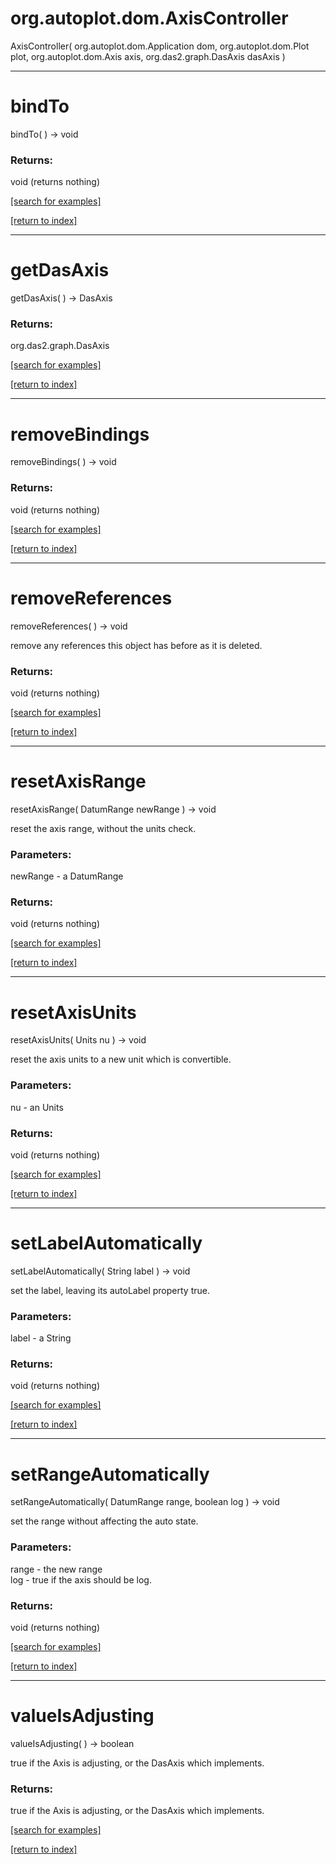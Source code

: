 # org.autoplot.dom.AxisController
AxisController( org.autoplot.dom.Application dom, org.autoplot.dom.Plot plot, org.autoplot.dom.Axis axis, org.das2.graph.DasAxis dasAxis )


***
<a name="bindTo"></a>
# bindTo
bindTo(  ) &rarr; void



### Returns:
void (returns nothing)


<a href="https://github.com/autoplot/dev/search?q=bindTo&unscoped_q=bindTo">[search for examples]</a>

<a href="https://github.com/autoplot/documentation/blob/master/javadoc/index-all.md">[return to index]</a>

***
<a name="getDasAxis"></a>
# getDasAxis
getDasAxis(  ) &rarr; DasAxis



### Returns:
org.das2.graph.DasAxis


<a href="https://github.com/autoplot/dev/search?q=getDasAxis&unscoped_q=getDasAxis">[search for examples]</a>

<a href="https://github.com/autoplot/documentation/blob/master/javadoc/index-all.md">[return to index]</a>

***
<a name="removeBindings"></a>
# removeBindings
removeBindings(  ) &rarr; void



### Returns:
void (returns nothing)


<a href="https://github.com/autoplot/dev/search?q=removeBindings&unscoped_q=removeBindings">[search for examples]</a>

<a href="https://github.com/autoplot/documentation/blob/master/javadoc/index-all.md">[return to index]</a>

***
<a name="removeReferences"></a>
# removeReferences
removeReferences(  ) &rarr; void

remove any references this object has before as it is deleted.

### Returns:
void (returns nothing)


<a href="https://github.com/autoplot/dev/search?q=removeReferences&unscoped_q=removeReferences">[search for examples]</a>

<a href="https://github.com/autoplot/documentation/blob/master/javadoc/index-all.md">[return to index]</a>

***
<a name="resetAxisRange"></a>
# resetAxisRange
resetAxisRange( DatumRange newRange ) &rarr; void

reset the axis range, without the units check.

### Parameters:
newRange - a DatumRange

### Returns:
void (returns nothing)


<a href="https://github.com/autoplot/dev/search?q=resetAxisRange&unscoped_q=resetAxisRange">[search for examples]</a>

<a href="https://github.com/autoplot/documentation/blob/master/javadoc/index-all.md">[return to index]</a>

***
<a name="resetAxisUnits"></a>
# resetAxisUnits
resetAxisUnits( Units nu ) &rarr; void

reset the axis units to a new unit which is convertible.

### Parameters:
nu - an Units

### Returns:
void (returns nothing)


<a href="https://github.com/autoplot/dev/search?q=resetAxisUnits&unscoped_q=resetAxisUnits">[search for examples]</a>

<a href="https://github.com/autoplot/documentation/blob/master/javadoc/index-all.md">[return to index]</a>

***
<a name="setLabelAutomatically"></a>
# setLabelAutomatically
setLabelAutomatically( String label ) &rarr; void

set the label, leaving its autoLabel property true.

### Parameters:
label - a String

### Returns:
void (returns nothing)


<a href="https://github.com/autoplot/dev/search?q=setLabelAutomatically&unscoped_q=setLabelAutomatically">[search for examples]</a>

<a href="https://github.com/autoplot/documentation/blob/master/javadoc/index-all.md">[return to index]</a>

***
<a name="setRangeAutomatically"></a>
# setRangeAutomatically
setRangeAutomatically( DatumRange range, boolean log ) &rarr; void

set the range without affecting the auto state.

### Parameters:
range - the new range
<br>log - true if the axis should be log.

### Returns:
void (returns nothing)


<a href="https://github.com/autoplot/dev/search?q=setRangeAutomatically&unscoped_q=setRangeAutomatically">[search for examples]</a>

<a href="https://github.com/autoplot/documentation/blob/master/javadoc/index-all.md">[return to index]</a>

***
<a name="valueIsAdjusting"></a>
# valueIsAdjusting
valueIsAdjusting(  ) &rarr; boolean

true if the Axis is adjusting, or the DasAxis which implements.

### Returns:
true if the Axis is adjusting, or the DasAxis which implements.

<a href="https://github.com/autoplot/dev/search?q=valueIsAdjusting&unscoped_q=valueIsAdjusting">[search for examples]</a>

<a href="https://github.com/autoplot/documentation/blob/master/javadoc/index-all.md">[return to index]</a>

